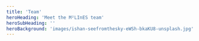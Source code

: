 ```yaml
---
title: 'Team'
heroHeading: 'Meet the M²LInES team'
heroSubHeading: ''
heroBackground: 'images/ishan-seefromthesky-eWSh-bkaKU8-unsplash.jpg'
---
```



